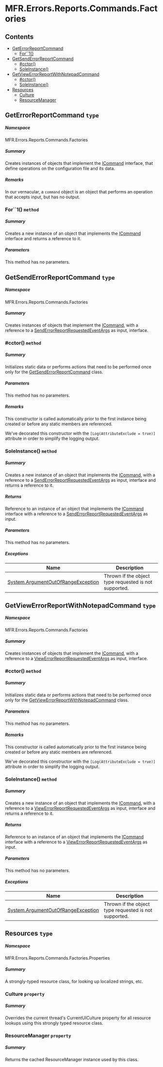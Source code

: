 <a name='assembly'></a>
# MFR.Errors.Reports.Commands.Factories

## Contents

- [GetErrorReportCommand](#T-MFR-Errors-Reports-Commands-Factories-GetErrorReportCommand 'MFR.Errors.Reports.Commands.Factories.GetErrorReportCommand')
  - [For\`\`1()](#M-MFR-Errors-Reports-Commands-Factories-GetErrorReportCommand-For``1-MFR-Messages-Constants-MessageType- 'MFR.Errors.Reports.Commands.Factories.GetErrorReportCommand.For``1(MFR.Messages.Constants.MessageType)')
- [GetSendErrorReportCommand](#T-MFR-Errors-Reports-Commands-Factories-GetSendErrorReportCommand 'MFR.Errors.Reports.Commands.Factories.GetSendErrorReportCommand')
  - [#cctor()](#M-MFR-Errors-Reports-Commands-Factories-GetSendErrorReportCommand-#cctor 'MFR.Errors.Reports.Commands.Factories.GetSendErrorReportCommand.#cctor')
  - [SoleInstance()](#M-MFR-Errors-Reports-Commands-Factories-GetSendErrorReportCommand-SoleInstance 'MFR.Errors.Reports.Commands.Factories.GetSendErrorReportCommand.SoleInstance')
- [GetViewErrorReportWithNotepadCommand](#T-MFR-Errors-Reports-Commands-Factories-GetViewErrorReportWithNotepadCommand 'MFR.Errors.Reports.Commands.Factories.GetViewErrorReportWithNotepadCommand')
  - [#cctor()](#M-MFR-Errors-Reports-Commands-Factories-GetViewErrorReportWithNotepadCommand-#cctor 'MFR.Errors.Reports.Commands.Factories.GetViewErrorReportWithNotepadCommand.#cctor')
  - [SoleInstance()](#M-MFR-Errors-Reports-Commands-Factories-GetViewErrorReportWithNotepadCommand-SoleInstance 'MFR.Errors.Reports.Commands.Factories.GetViewErrorReportWithNotepadCommand.SoleInstance')
- [Resources](#T-MFR-Errors-Reports-Commands-Factories-Properties-Resources 'MFR.Errors.Reports.Commands.Factories.Properties.Resources')
  - [Culture](#P-MFR-Errors-Reports-Commands-Factories-Properties-Resources-Culture 'MFR.Errors.Reports.Commands.Factories.Properties.Resources.Culture')
  - [ResourceManager](#P-MFR-Errors-Reports-Commands-Factories-Properties-Resources-ResourceManager 'MFR.Errors.Reports.Commands.Factories.Properties.Resources.ResourceManager')

<a name='T-MFR-Errors-Reports-Commands-Factories-GetErrorReportCommand'></a>
## GetErrorReportCommand `type`

##### Namespace

MFR.Errors.Reports.Commands.Factories

##### Summary

Creates instances of objects that implement the
[ICommand](#T-MFR-ICommand 'MFR.ICommand')
interface, that define operations on the configuration file and its data.

##### Remarks

In our vernacular, a `command` object is an object that performs an
operation that accepts input, but has no output.

<a name='M-MFR-Errors-Reports-Commands-Factories-GetErrorReportCommand-For``1-MFR-Messages-Constants-MessageType-'></a>
### For\`\`1() `method`

##### Summary

Creates a new instance of an object that implements the
[ICommand](#T-MFR-ICommand 'MFR.ICommand')
interface and returns a reference to it.

##### Parameters

This method has no parameters.

<a name='T-MFR-Errors-Reports-Commands-Factories-GetSendErrorReportCommand'></a>
## GetSendErrorReportCommand `type`

##### Namespace

MFR.Errors.Reports.Commands.Factories

##### Summary

Creates instances of objects that implement the
[ICommand](#T-MFR-Messages-Commands-Interfaces-ICommand 'MFR.Messages.Commands.Interfaces.ICommand'), with a reference to
a [SendErrorReportRequestedEventArgs](#T-MFR-GUI-Dialogs-Events-SendErrorReportRequestedEventArgs 'MFR.GUI.Dialogs.Events.SendErrorReportRequestedEventArgs') as
input, interface.

<a name='M-MFR-Errors-Reports-Commands-Factories-GetSendErrorReportCommand-#cctor'></a>
### #cctor() `method`

##### Summary

Initializes static data or performs actions that need to be performed once only
for the
[GetSendErrorReportCommand](#T-MFR-Errors-Reports-Commands-Factories-GetSendErrorReportCommand 'MFR.Errors.Reports.Commands.Factories.GetSendErrorReportCommand')
class.

##### Parameters

This method has no parameters.

##### Remarks

This constructor is called automatically prior to the first instance being
created or before any static members are referenced.



We've decorated this constructor with the `[Log(AttributeExclude = true)]`
attribute in order to simplify the logging output.

<a name='M-MFR-Errors-Reports-Commands-Factories-GetSendErrorReportCommand-SoleInstance'></a>
### SoleInstance() `method`

##### Summary

Creates a new instance of an object that implements the
[ICommand](#T-MFR-Messages-Commands-Interfaces-ICommand 'MFR.Messages.Commands.Interfaces.ICommand'), with a reference to
a [SendErrorReportRequestedEventArgs](#T-MFR-GUI-Dialogs-Events-SendErrorReportRequestedEventArgs 'MFR.GUI.Dialogs.Events.SendErrorReportRequestedEventArgs') as
input, interface and returns a reference to it.

##### Returns

Reference to an instance of an object that implements the
[ICommand](#T-MFR-Messages-Commands-Interfaces-ICommand 'MFR.Messages.Commands.Interfaces.ICommand') interface with a
reference to a
[SendErrorReportRequestedEventArgs](#T-MFR-GUI-Dialogs-Events-SendErrorReportRequestedEventArgs 'MFR.GUI.Dialogs.Events.SendErrorReportRequestedEventArgs') as
input.

##### Parameters

This method has no parameters.

##### Exceptions

| Name | Description |
| ---- | ----------- |
| [System.ArgumentOutOfRangeException](http://msdn.microsoft.com/query/dev14.query?appId=Dev14IDEF1&l=EN-US&k=k:System.ArgumentOutOfRangeException 'System.ArgumentOutOfRangeException') | Thrown if the object type requested is not supported. |

<a name='T-MFR-Errors-Reports-Commands-Factories-GetViewErrorReportWithNotepadCommand'></a>
## GetViewErrorReportWithNotepadCommand `type`

##### Namespace

MFR.Errors.Reports.Commands.Factories

##### Summary

Creates instances of objects that implement the
[ICommand](#T-MFR-Messages-Commands-Interfaces-ICommand 'MFR.Messages.Commands.Interfaces.ICommand'), with a reference to
a [ViewErrorReportRequestedEventArgs](#T-MFR-GUI-Dialogs-Events-ViewErrorReportRequestedEventArgs 'MFR.GUI.Dialogs.Events.ViewErrorReportRequestedEventArgs') as
input, interface.

<a name='M-MFR-Errors-Reports-Commands-Factories-GetViewErrorReportWithNotepadCommand-#cctor'></a>
### #cctor() `method`

##### Summary

Initializes static data or performs actions that need to be performed once only
for the
[GetViewErrorReportWithNotepadCommand](#T-MFR-Errors-Reports-Commands-Factories-GetViewErrorReportWithNotepadCommand 'MFR.Errors.Reports.Commands.Factories.GetViewErrorReportWithNotepadCommand')
class.

##### Parameters

This method has no parameters.

##### Remarks

This constructor is called automatically prior to the first instance being
created or before any static members are referenced.



We've decorated this constructor with the `[Log(AttributeExclude = true)]`
attribute in order to simplify the logging output.

<a name='M-MFR-Errors-Reports-Commands-Factories-GetViewErrorReportWithNotepadCommand-SoleInstance'></a>
### SoleInstance() `method`

##### Summary

Creates a new instance of an object that implements the
[ICommand](#T-MFR-Messages-Commands-Interfaces-ICommand 'MFR.Messages.Commands.Interfaces.ICommand'), with a reference to
a [ViewErrorReportRequestedEventArgs](#T-MFR-GUI-Dialogs-Events-ViewErrorReportRequestedEventArgs 'MFR.GUI.Dialogs.Events.ViewErrorReportRequestedEventArgs') as
input, interface and returns a reference to it.

##### Returns

Reference to an instance of an object that implements the
[ICommand](#T-MFR-Messages-Commands-Interfaces-ICommand 'MFR.Messages.Commands.Interfaces.ICommand') interface with a
reference to a
[ViewErrorReportRequestedEventArgs](#T-MFR-GUI-Dialogs-Events-ViewErrorReportRequestedEventArgs 'MFR.GUI.Dialogs.Events.ViewErrorReportRequestedEventArgs') as
input.

##### Parameters

This method has no parameters.

##### Exceptions

| Name | Description |
| ---- | ----------- |
| [System.ArgumentOutOfRangeException](http://msdn.microsoft.com/query/dev14.query?appId=Dev14IDEF1&l=EN-US&k=k:System.ArgumentOutOfRangeException 'System.ArgumentOutOfRangeException') | Thrown if the object type requested is not supported. |

<a name='T-MFR-Errors-Reports-Commands-Factories-Properties-Resources'></a>
## Resources `type`

##### Namespace

MFR.Errors.Reports.Commands.Factories.Properties

##### Summary

A strongly-typed resource class, for looking up localized strings, etc.

<a name='P-MFR-Errors-Reports-Commands-Factories-Properties-Resources-Culture'></a>
### Culture `property`

##### Summary

Overrides the current thread's CurrentUICulture property for all
  resource lookups using this strongly typed resource class.

<a name='P-MFR-Errors-Reports-Commands-Factories-Properties-Resources-ResourceManager'></a>
### ResourceManager `property`

##### Summary

Returns the cached ResourceManager instance used by this class.
